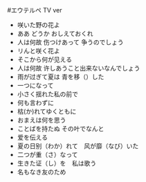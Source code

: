 #エウテルペ TV ver



* 咲いた野の花よ
* ああ どうか おしえておくれ
* 人は何故 伤つけあって 争うのでしょう
* リんと咲く花よ
* そこから何が见える
* 人は何故 许しあうこと出来ないなんでしょう
* 雨が过ぎて夏は 青を移（）した
* 一つになって
* 小さく揺れた私の前で
* 何も言わずに
* 枯(か)れてゆくともに
* おまえは何を思う
* ことばを持たぬ その叶でなんと
* 爱を伝える
* 夏の日别（わか）れて　风が靡（なび）いた
* 二つが重（さ）なって
* 生きた证（し）を　私は歌う
* 名もなき友のため
